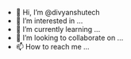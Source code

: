 - 👋 Hi, I’m @divyanshutech
- 👀 I’m interested in ...
- 🌱 I’m currently learning ...
- 💞️ I’m looking to collaborate on ...
- 📫 How to reach me ...

<!---
divyanshutech/divyanshutech is a ✨ special ✨ repository because its `README.md` (this file) appears on your GitHub profile.
You can click the Preview link to take a look at your changes.
--->
